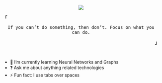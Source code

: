 <p align="center">
<img src="http://readme-typing-svg.herokuapp.com/?size=30&color=ABE9B3&center=true&vCenter=true&lines=>%20ESkopp" />
 </p>

<p align="left"><b><samp>「</samp></b></p>
<p align='center'>
<samp>
   If you can’t do something, then don’t. Focus on what you can do. <br>
  </samp>
</p>
<p align="right"><b><samp>」</samp></b></p>
<br>

- 🌱 I’m currently learning Neural Networks and Graphs
- ❓ Ask me about anything related technologies
- ⚡ Fun fact: I use tabs over spaces

<br/>
